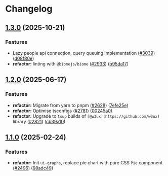 # Changelog

## [1.3.0](https://github.com/polkadot-cloud/polkadot-staking-dashboard/compare/ui-graphs-v1.2.0...ui-graphs-v1.3.0) (2025-10-21)


### Features

* Lazy people api connection, query queuing implementation ([#3039](https://github.com/polkadot-cloud/polkadot-staking-dashboard/issues/3039)) ([d08f80e](https://github.com/polkadot-cloud/polkadot-staking-dashboard/commit/d08f80ebf610153c7145965dd2ff40d3af245f87))
* **refactor:** linting with `@biomejs/biome` ([#2933](https://github.com/polkadot-cloud/polkadot-staking-dashboard/issues/2933)) ([b95da17](https://github.com/polkadot-cloud/polkadot-staking-dashboard/commit/b95da17d4fa0d60cfdc3cd44a0de537cae461bf5))

## [1.2.0](https://github.com/polkadot-cloud/polkadot-staking-dashboard/compare/ui-graphs-v1.1.0...ui-graphs-v1.2.0) (2025-06-17)


### Features

* **refactor:** Migrate from yarn to pnpm ([#2628](https://github.com/polkadot-cloud/polkadot-staking-dashboard/issues/2628)) ([7efe25e](https://github.com/polkadot-cloud/polkadot-staking-dashboard/commit/7efe25e7e98895ad89a69c3e55a2688e088f82a5))
* **refactor:** Optimise tsconfigs ([#2781](https://github.com/polkadot-cloud/polkadot-staking-dashboard/issues/2781)) ([00245a0](https://github.com/polkadot-cloud/polkadot-staking-dashboard/commit/00245a01717d82f7b0e33c384a7e9cf2fb5a728f))
* **refactor:** Upgrade to `tsup` builds of `[@w3ux](https://github.com/w3ux)` library ([#2821](https://github.com/polkadot-cloud/polkadot-staking-dashboard/issues/2821)) ([cb39a10](https://github.com/polkadot-cloud/polkadot-staking-dashboard/commit/cb39a106f21d18fd2f8d7a1d09c71d205be24963))

## [1.1.0](https://github.com/polkadot-cloud/polkadot-staking-dashboard/compare/ui-graphs-v1.0.0...ui-graphs-v1.1.0) (2025-02-24)


### Features

* **refactor:** Init `ui-graphs`, replace pie chart with pure CSS `Pie` component ([#2496](https://github.com/polkadot-cloud/polkadot-staking-dashboard/issues/2496)) ([98adc49](https://github.com/polkadot-cloud/polkadot-staking-dashboard/commit/98adc49a7dfb423d422b77f200b32aacb45b198c))
